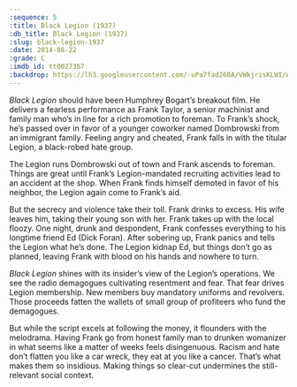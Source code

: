 ```yaml
---
:sequence: 5
:title: Black Legion (1937)
:db_title: Black Legion (1937)
:slug: black-legion-1937
:date: 2014-08-22
:grade: C
:imdb_id: tt0027367
:backdrop: https://lh3.googleusercontent.com/-uPa7fad268A/VWkjrisKLWI/AAAAAAAACuQ/pIhibNovL_M/w1000-rj/black-legion-1937.jpg
---
```

_Black Legion_ should have been Humphrey Bogart’s breakout film. He delivers a fearless performance as Frank Taylor, a senior machinist and family man who’s in line for a rich promotion to foreman. To Frank’s shock, he’s passed over in favor of a younger coworker named Dombrowski from an immigrant family. Feeling angry and cheated, Frank falls in with the titular Legion, a black-robed hate group.

The Legion runs Dombrowski out of town and Frank ascends to foreman. Things are great until Frank’s Legion-mandated recruiting activities lead to an accident at the shop. When Frank finds himself demoted in favor of his neighbor, the Legion again come to Frank’s aid.

But the secrecy and violence take their toll. Frank drinks to excess. His wife leaves him, taking their young son with her. Frank takes up with the local floozy. One night, drunk and despondent, Frank confesses everything to his longtime friend Ed (Dick Foran). After sobering up, Frank panics and tells the Legion what he’s done. The Legion kidnap Ed, but things don’t go as planned, leaving Frank with blood on his hands and nowhere to turn.

_Black Legion_ shines with its insider’s view of the Legion’s operations. We see the radio demagogues cultivating resentment and fear. That fear drives Legion membership. New members buy mandatory uniforms and revolvers. Those proceeds fatten the wallets of small group of profiteers who fund the demagogues.

But while the script excels at following the money, it flounders with the melodrama. Having Frank go from honest family man to drunken womanizer in what seems like a matter of weeks feels disingenuous. Racism and hate don’t flatten you like a car wreck, they eat at you like a cancer. That’s what makes them so insidious. Making things so clear-cut undermines the still-relevant social context.